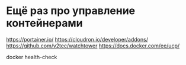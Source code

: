 # Ещё раз про управление контейнерами

https://portainer.io/
https://cloudron.io/developer/addons/
https://github.com/v2tec/watchtower
https://docs.docker.com/ee/ucp/

docker health-check
